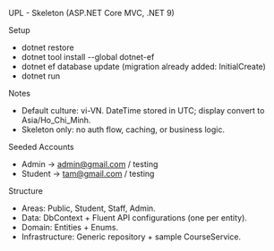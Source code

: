 UPL - Skeleton (ASP.NET Core MVC, .NET 9)

Setup

- dotnet restore
- dotnet tool install --global dotnet-ef
- dotnet ef database update (migration already added: InitialCreate)
- dotnet run

Notes

- Default culture: vi-VN. DateTime stored in UTC; display convert to Asia/Ho_Chi_Minh.
- Skeleton only: no auth flow, caching, or business logic.

Seeded Accounts

- Admin → admin@gmail.com / testing
- Student → tam@gmail.com / testing

Structure

- Areas: Public, Student, Staff, Admin.
- Data: DbContext + Fluent API configurations (one per entity).
- Domain: Entities + Enums.
- Infrastructure: Generic repository + sample CourseService.

